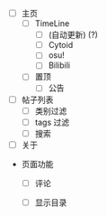 - [ ] 主页
  - [ ] TimeLine
    - [ ] (自动更新) (?)
    - [ ] Cytoid
    - [ ] osu!
    - [ ] Bilibili
  - [ ] 置顶
    - [ ] 公告

- [ ] 帖子列表
  - [ ] 类别过滤
  - [ ] tags 过滤
  - [ ] 搜索

- [ ] 关于

- 页面功能
  - [ ] 评论
  - [ ] 显示目录

